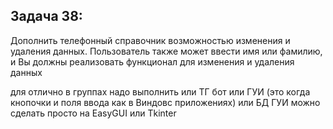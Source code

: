 ## Задача 38: 
Дополнить телефонный справочник возможностью изменения и удаления данных. Пользователь также может ввести имя или фамилию, и Вы должны реализовать функционал для изменения и удаления данных

для отлично в группах надо выполнить или ТГ бот или ГУИ (это когда кнопочки и поля ввода как в Виндовс приложениях) или БД ГУИ можно сделать просто на EasyGUI или Tkinter